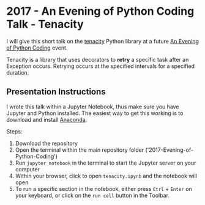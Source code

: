 # 2017 - An Evening of Python Coding Talk - Tenacity

I will give this short talk on the [tenacity](https://github.com/jd/tenacity) Python library at a future [An Evening of Python Coding](https://www.meetup.com/austinpython/) event.

Tenacity is a library that uses decorators to **retry** a specific task after an Exception occurs. Retrying occurs at the specified intervals for a specified duration.

## Presentation Instructions

I wrote this talk within a Jupyter Notebook, thus make sure you have Jupyter and Python installed. The easiest way to get this working is to download and install [Anaconda](https://www.continuum.io/downloads).

Steps:
1. Download the repository
2. Open the terminal within the main repository folder ('2017-Evening-of-Python-Coding')
3. Run `jupyter notebook` in the terminal to start the Jupyter server on your computer
4. Within your browser, click to open `tenacity.ipynb` and the notebook will open 
5. To run a specific section in the notebook, either press `Ctrl` + `Enter` on your keyboard, or click on the `run cell` button in the Toolbar.
